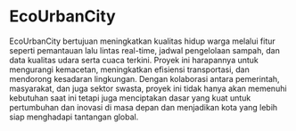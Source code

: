 # EcoUrbanCity

EcoUrbanCity bertujuan meningkatkan kualitas hidup warga melalui fitur seperti pemantauan lalu lintas real-time, jadwal pengelolaan sampah, dan data kualitas udara serta cuaca terkini. Proyek ini harapannya untuk mengurangi kemacetan, meningkatkan efisiensi transportasi, dan mendorong kesadaran lingkungan. Dengan kolaborasi antara pemerintah, masyarakat, dan juga sektor swasta, proyek ini tidak hanya akan memenuhi kebutuhan saat ini tetapi juga menciptakan dasar yang kuat untuk pertumbuhan dan inovasi di masa depan dan menjadikan kota yang lebih siap menghadapi tantangan global.
